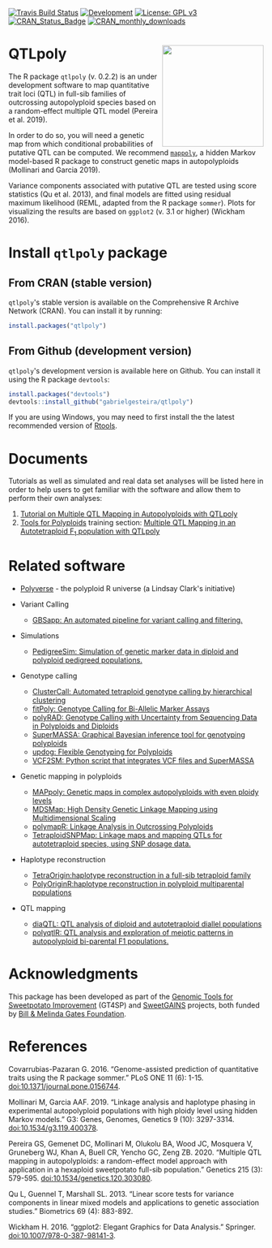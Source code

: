 [![Travis Build Status](https://app.travis-ci.com/gabrielgesteira/QTLpoly.svg?branch=main)](https://app.travis-ci.com/gabrielgesteira/QTLpoly)
 [![Development](https://img.shields.io/badge/development-active-blue.svg)](https://img.shields.io/badge/development-active-blue.svg)
[![License: GPL v3](https://img.shields.io/badge/License-GPL%20v3-blue.svg)](https://www.gnu.org/licenses/gpl-3.0)
[![CRAN_Status_Badge](http://www.r-pkg.org/badges/version/qtlpoly)](https://cran.r-project.org/package=qtlpoly)
[![CRAN_monthly_downloads](https://cranlogs.r-pkg.org/badges/qtlpoly)](https://cranlogs.r-pkg.org/badges/qtlpoly)


# QTLpoly <img src="https://raw.githubusercontent.com/gabrielgesteira/QTLpoly/main/hex.png" align="right" width="200" />

The R package `qtlpoly` (v. 0.2.2) is an under development software to map quantitative trait loci (QTL) in full-sib families of outcrossing autopolyploid species based on a random-effect multiple QTL model (Pereira et al. 2019). 

In order to do so, you will need a genetic map from which conditional probabilities of putative QTL can be computed. We recommend [`mappoly`](https://cran.r-project.org/package=mappoly), a hidden Markov model-based R package to construct genetic maps in autopolyploids (Mollinari and Garcia 2019).

Variance components associated with putative QTL are tested using score statistics (Qu et al. 2013), and final models are fitted using residual maximum likelihood (REML, adapted from the R package `sommer`). Plots for visualizing the results are based on `ggplot2` (v. 3.1 or higher) (Wickham 2016). 

# Install `qtlpoly` package

## From CRAN (stable version)

`qtlpoly`'s stable version is available on the Comprehensive R Archive Network (CRAN). You can install it by running:

```r
install.packages("qtlpoly")
```

## From Github (development version)

`qtlpoly`'s development version is available here on Github. You can install it using the R package `devtools`:

```r
install.packages("devtools")
devtools::install_github("gabrielgesteira/qtlpoly") 
```

If you are using Windows, you may need to first install the the latest recommended version of [Rtools](https://cran.r-project.org/bin/windows/Rtools/).

# Documents 

Tutorials as well as simulated and real data set analyses will be listed here in order to help users to get familiar with the software and allow them to perform their own analyses:

1. [Tutorial on Multiple QTL Mapping in Autopolyploids with QTLpoly](https://guilherme-pereira.github.io/QTLpoly/1-tutorial)
2. [Tools for Polyploids](https://www.polyploids.org/workshop/2021/january/info) training section: [Multiple QTL Mapping in an Autotetraploid F<sub>1</sub> population with QTLpoly](https://guilherme-pereira.github.io/QTLpoly/2-tetraploid_example.html)


# Related software

* [Polyverse](https://polyploids.r-universe.dev/ui#builds) - the polyploid R universe (a Lindsay Clark's initiative)

* Variant Calling
  *  [GBSapp: An automated pipeline for variant calling and filtering.](https://github.com/bodeolukolu/GBSapp)

* Simulations
  * [PedigreeSim: Simulation of genetic marker data in diploid and polyploid pedigreed populations.](https://www.wur.nl/en/show/Software-PedigreeSim.htm)

* Genotype calling
  * [ClusterCall: Automated tetraploid genotype calling by hierarchical clustering](https://potatobreeding.cals.wisc.edu/software/)
  * [fitPoly: Genotype Calling for Bi-Allelic Marker Assays](https://CRAN.R-project.org/package=fitPoly)
  * [polyRAD: Genotype Calling with Uncertainty from Sequencing Data in Polyploids and Diploids](https://CRAN.R-project.org/package=polyRAD)
  * [SuperMASSA: Graphical Bayesian inference tool for genotyping polyploids](https://bitbucket.org/orserang/supermassa)
  * [updog: Flexible Genotyping for Polyploids](https://CRAN.R-project.org/package=updog)
  * [VCF2SM: Python script that integrates VCF files and SuperMASSA](https://github.com/guilherme-pereira/vcf2sm)
 
* Genetic mapping in polyploids
  * [MAPpoly: Genetic maps in complex autopolyploids with even ploidy levels](https://cran.r-project.org/package=mappoly)
  * [MDSMap: High Density Genetic Linkage Mapping using Multidimensional Scaling](https://CRAN.R-project.org/package=MDSMap)
  * [polymapR: Linkage Analysis in Outcrossing Polyploids](https://CRAN.R-project.org/package=polymapR)
  * [TetraploidSNPMap: Linkage maps and mapping QTLs for autotetraploid species, using SNP dosage data.](https://www.bioss.ac.uk/knowledge/tetraploidmap/)
  
  
* Haplotype reconstruction
  * [TetraOrigin:haplotype reconstruction in a full-sib tetraploid family](https://github.com/chaozhi/TetraOrigin)
  * [PolyOriginR:haplotype reconstruction in polyploid multiparental populations](https://github.com/chaozhi/PolyOriginR)

* QTL mapping
  * [diaQTL: QTL analysis of diploid and autotetraploid diallel populations](https://github.com/jendelman/diaQTL)
  * [polyqtlR: QTL analysis and exploration of meiotic patterns in autopolyploid bi-parental F1 populations.](https://cran.r-project.org/web/packages/polyqtlR/index.html)
  

# Acknowledgments

This package has been developed as part of the [Genomic Tools for Sweetpotato Improvement](https://sweetpotatogenomics.cals.ncsu.edu/) (GT4SP) and [SweetGAINS](https://cgspace.cgiar.org/handle/10568/106838) projects, both funded by [Bill \& Melinda Gates Foundation](https://www.gatesfoundation.org/).

# References

Covarrubias-Pazaran G. 2016. “Genome-assisted prediction of quantitative traits using the R package sommer.” PLoS ONE 11 (6): 1-15. [doi:10.1371/journal.pone.0156744](https://doi.org/10.1371/journal.pone.0156744).

Mollinari M, Garcia AAF. 2019. “Linkage analysis and haplotype phasing in experimental autopolyploid populations with high ploidy level using hidden Markov models.” G3: Genes, Genomes, Genetics 9 (10): 3297-3314. [doi:10.1534/g3.119.400378](https://doi.org/10.1534/g3.119.400378).

Pereira GS, Gemenet DC, Mollinari M, Olukolu BA, Wood JC, Mosquera V, Gruneberg WJ, Khan A, Buell CR, Yencho GC, Zeng ZB. 2020. “Multiple QTL mapping in autopolyploids: a random-effect model approach with application in a hexaploid sweetpotato full-sib population.” Genetics 215 (3): 579-595. [doi:10.1534/genetics.120.303080](https://doi.org/10.1534/genetics.120.303080).

Qu L, Guennel T, Marshall SL. 2013. “Linear score tests for variance components in linear mixed models and applications to genetic association studies.” Biometrics 69 (4): 883-892.

Wickham H. 2016. “ggplot2: Elegant Graphics for Data Analysis.” Springer. [doi:10.1007/978-0-387-98141-3](https://www.springer.com/gp/book/9780387981413).
